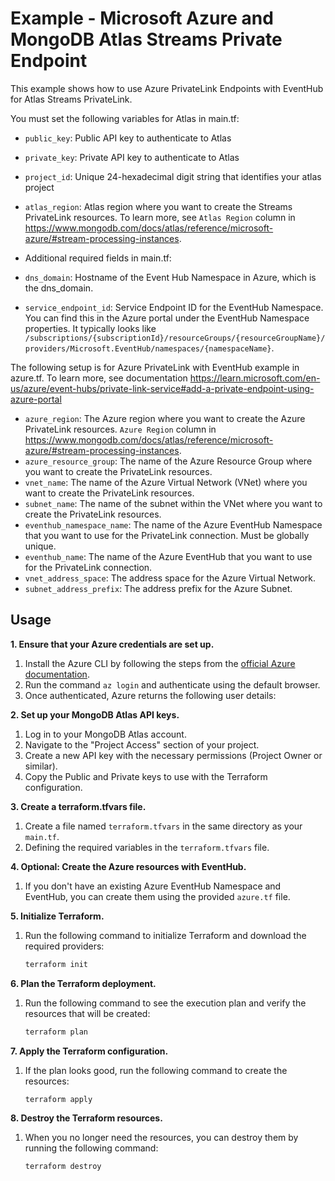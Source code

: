 # Example - Microsoft Azure and MongoDB Atlas Streams Private Endpoint

This example shows how to use Azure PrivateLink Endpoints with EventHub for Atlas Streams PrivateLink.

You must set the following variables for Atlas in main.tf:

- `public_key`: Public API key to authenticate to Atlas
- `private_key`: Private API key to authenticate to Atlas
- `project_id`: Unique 24-hexadecimal digit string that identifies your atlas project
- `atlas_region`: Atlas region where you want to create the Streams PrivateLink resources. To learn more, see `Atlas Region` column in https://www.mongodb.com/docs/atlas/reference/microsoft-azure/#stream-processing-instances. 

- Additional required fields in main.tf:
- `dns_domain`: Hostname of the Event Hub Namespace in Azure, which is the dns_domain.
- `service_endpoint_id`: Service Endpoint ID for the EventHub Namespace. You can find this in the Azure portal under the EventHub Namespace properties. It typically looks like `/subscriptions/{subscriptionId}/resourceGroups/{resourceGroupName}/providers/Microsoft.EventHub/namespaces/{namespaceName}`.

The following setup is for Azure PrivateLink with EventHub example in azure.tf. To learn more, see documentation https://learn.microsoft.com/en-us/azure/event-hubs/private-link-service#add-a-private-endpoint-using-azure-portal

- `azure_region`: The Azure region where you want to create the Azure PrivateLink resources. `Azure Region` column in https://www.mongodb.com/docs/atlas/reference/microsoft-azure/#stream-processing-instances.
- `azure_resource_group`: The name of the Azure Resource Group where you want to create the PrivateLink resources. 
- `vnet_name`: The name of the Azure Virtual Network (VNet) where you want to create the PrivateLink resources.
- `subnet_name`: The name of the subnet within the VNet where you want to create the PrivateLink resources. 
- `eventhub_namespace_name`: The name of the Azure EventHub Namespace that you want to use for the PrivateLink connection. Must be globally unique. 
- `eventhub_name`: The name of the Azure EventHub that you want to use for the PrivateLink connection. 
- `vnet_address_space`: The address space for the Azure Virtual Network. 
- `subnet_address_prefix`: The address prefix for the Azure Subnet.

## Usage

**1\. Ensure that your Azure credentials are set up.**

1. Install the Azure CLI by following the steps from the [official Azure documentation](https://docs.microsoft.com/en-us/cli/azure/install-azure-cli).
2. Run the command `az login` and authenticate using the default browser.
3. Once authenticated, Azure returns the following user details:

**2\. Set up your MongoDB Atlas API keys.**
1. Log in to your MongoDB Atlas account.
2. Navigate to the "Project Access" section of your project.
3. Create a new API key with the necessary permissions (Project Owner or similar).
4. Copy the Public and Private keys to use with the Terraform configuration.

**3\. Create a terraform.tfvars file.**
1. Create a file named `terraform.tfvars` in the same directory as your `main.tf`.
2. Defining the required variables in the `terraform.tfvars` file.

**4\. Optional: Create the Azure resources with EventHub.**
1. If you don't have an existing Azure EventHub Namespace and EventHub, you can create them using the provided `azure.tf` file.

**5\. Initialize Terraform.**
1. Run the following command to initialize Terraform and download the required providers:
   ```bash
   terraform init
   ```
**6\. Plan the Terraform deployment.**
1. Run the following command to see the execution plan and verify the resources that will be created:
   ```bash
   terraform plan
   ```
   
**7\. Apply the Terraform configuration.**
1. If the plan looks good, run the following command to create the resources:
   ```bash
   terraform apply
   ```

**8\. Destroy the Terraform resources.**
1. When you no longer need the resources, you can destroy them by running the following command:
   ```bash
   terraform destroy
   ```

